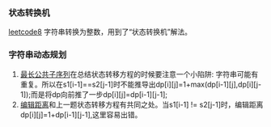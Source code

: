 ### 状态转换机
[leetcode8](https://leetcode-cn.com/problems/string-to-integer-atoi/) 字符串转换为整数，用到了“状态转换机”解法。

### 字符串动态规划
1. [最长公共子序列](https://leetcode-cn.com/problems/longest-common-subsequence/)在总结状态转移方程的时候要注意一个小陷阱: 字符串可能有重复。所以在s1[i-1]==s2[j-1]时不能推导出dp[i][j]=1+max(dp[i-1][j],dp[i][j-1]);而是将dp向前推了一步dp[i][j]=dp[i-1][j-1];
2. [编辑距离](https://leetcode-cn.com/problems/edit-distance/)和上一题状态转移方程有共同之处。当s1[i-1] != s2[j-1]时，编辑距离dp[i][j]=1+dp[i-1][j-1],这里容易出错。 

